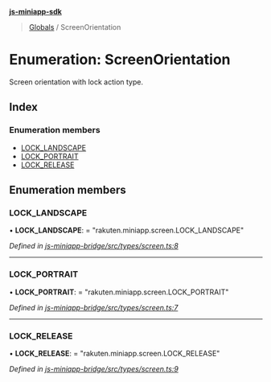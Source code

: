 **[js-miniapp-sdk](../README.md)**

> [Globals](../README.md) / ScreenOrientation

# Enumeration: ScreenOrientation

Screen orientation with lock action type.

## Index

### Enumeration members

* [LOCK\_LANDSCAPE](screenorientation.md#lock_landscape)
* [LOCK\_PORTRAIT](screenorientation.md#lock_portrait)
* [LOCK\_RELEASE](screenorientation.md#lock_release)

## Enumeration members

### LOCK\_LANDSCAPE

•  **LOCK\_LANDSCAPE**:  = "rakuten.miniapp.screen.LOCK\_LANDSCAPE"

*Defined in [js-miniapp-bridge/src/types/screen.ts:8](https://github.com/rakutentech/js-miniapp/blob/da5571c/js-miniapp-bridge/src/types/screen.ts#L8)*

___

### LOCK\_PORTRAIT

•  **LOCK\_PORTRAIT**:  = "rakuten.miniapp.screen.LOCK\_PORTRAIT"

*Defined in [js-miniapp-bridge/src/types/screen.ts:7](https://github.com/rakutentech/js-miniapp/blob/da5571c/js-miniapp-bridge/src/types/screen.ts#L7)*

___

### LOCK\_RELEASE

•  **LOCK\_RELEASE**:  = "rakuten.miniapp.screen.LOCK\_RELEASE"

*Defined in [js-miniapp-bridge/src/types/screen.ts:9](https://github.com/rakutentech/js-miniapp/blob/da5571c/js-miniapp-bridge/src/types/screen.ts#L9)*
